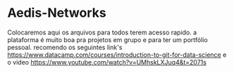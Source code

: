 # Aedis-Networks
Colocaremos aqui os arquivos para todos terem acesso rapido.
a plataforma é muito boa pra projetos em grupo e para ter um portfólio pessoal.
recomendo os seguintes link's https://www.datacamp.com/courses/introduction-to-git-for-data-science
e o video https://www.youtube.com/watch?v=UMhskLXJuq4&t=2071s
